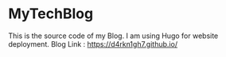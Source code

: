 # MyTechBlog
This is the source code of my Blog. I am using Hugo for website deployment. Blog Link : https://d4rkn1gh7.github.io/
